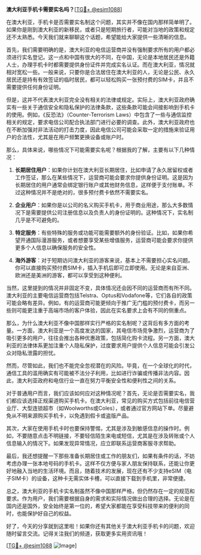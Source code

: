 **澳大利亚手机卡需要实名吗？**[[TG💪+ @esim1088](https://t.me/s/esim1088)]

在澳大利亚，手机卡是否需要实名制这个问题，其实并不像在国内那样简单明了。如果你是刚到澳大利亚的新移民，或者只是短期旅行者，可能对当地的政策和规定还不太熟悉。今天我们就来聊聊这个话题，希望能给大家提供一些清晰的信息。

首先，我们需要明确的是，澳大利亚的电信运营商并没有强制要求所有的用户都必须进行实名登记。这一点和中国有很大的不同，在中国，无论是本地居民还是外籍人士，办理手机卡时都需要提供身份证件并完成实名认证。而在澳大利亚，情况就相对宽松一些。一般来说，只要你是合法居住在澳大利亚的人，无论是公民、永久居民还是持有有效签证的临时居民，都可以轻松购买一张预付费的SIM卡，并且不需要提供任何身份证明。

但是，这并不代表澳大利亚完全没有相关的法律或规定。实际上，澳大利亚政府确实有一些关于通信安全和隐私保护的法律条款，这些条款可能会间接影响到手机卡的使用。例如，《反恐法》（Counter-Terrorism Laws）中包含了一些与通信监控相关的规定，要求电信公司配合执法部门进行必要的调查。此外，澳大利亚政府也在不断加强对非法活动的打击力度，因此电信公司可能会采取一定的措施来验证用户的合法性，尤其是在用户频繁更换设备或账户时。

那么，具体来说，哪些情况下可能需要实名呢？根据我的了解，主要有以下几种情况：

1. **长期居住用户**：如果你计划在澳大利亚长期居住，比如申请了永久居留权或者工作签证，那么在某些情况下，运营商可能会要求你提供身份证明。这是因为长期居住的用户通常会绑定银行账户或其他财务信息，这样便于支付账单。不过这种情况并不是绝对的，很多预付费卡依然不需要实名。

2. **企业用户**：如果你是以公司的名义购买手机卡，用于商业用途，那么大多数情况下是需要提供公司注册信息以及负责人的身份证明的。这种情况下，实名制几乎是不可避免的。

3. **特定服务**：有些特殊的服务或功能可能需要额外的身份验证。比如，如果你希望开通国际漫游服务，或者想要享受某些增值服务，运营商可能会要求你提供更多个人信息以确保服务的安全性。

4. **海外游客**：对于短期访问澳大利亚的游客来说，基本上不需要担心实名问题。你可以直接购买预付费SIM卡，插入手机后即可立即使用。无论是来自亚洲、欧洲还是美洲的游客，都可以享受到这种便利。

当然，这里提到的情况并非固定不变，具体情况还会因不同的运营商而有所不同。澳大利亚的主要电信运营商包括Telstra、Optus和Vodafone等，它们各自的政策可能会略有差异。例如，有的运营商可能更倾向于推广无门槛的预付费卡，而另一些则可能更注重于高端市场的客户体验，因此在实名要求上会有不同的侧重点。

那么，为什么澳大利亚不像中国那样实行严格的实名制呢？这背后有多方面的考量。一方面，澳大利亚是一个高度发达的国家，其电信市场竞争激烈，运营商为了吸引更多的用户，往往会推出各种优惠政策，包括简化购卡流程。另一方面，澳大利亚的法律体系更加注重个人隐私保护，过度要求用户提供个人信息可能会引发公众对隐私泄露的担忧。

然而，尽管如此，我们也不能完全忽视潜在的风险。毕竟，在一个全球化的时代，通信工具的滥用确实有可能被不法分子利用，比如进行诈骗或传播非法内容。因此，澳大利亚政府和电信行业一直在努力平衡安全性和便利性之间的关系。

对于普通用户而言，我们应该如何应对这种情况呢？首先，无论是否需要实名，我们都应该选择正规渠道购买手机卡。在澳大利亚，常见的购买方式包括前往电信营业厅、大型连锁超市（如Woolworths或Coles），或者通过官方网站下单。尽量避免从不明来源购买手机卡，以免遇到假卡或盗版产品。

其次，大家在使用手机卡时也要保持警惕，尤其是涉及到敏感信息的操作时。例如，不要随意点击不明链接，不要轻信陌生来电或短信，尤其是在涉及转账或个人信息输入的情况下。如果发现异常情况，应立即联系运营商客服寻求帮助。

最后，我还想提醒一下那些准备长期居住或工作的朋友们，如果有条件的话，不妨考虑办理一张本地号码的手机卡。这样不仅方便与家人朋友保持联系，还能让你更好地融入当地的生活环境。而且，随着技术的发展，现在还有不少支持eSIM（电子SIM卡）的设备，这种卡无需实体卡槽，可以直接下载到手机里，非常便捷。

总之，澳大利亚的手机卡实名制虽然不像中国那样严格，但仍然存在一定的规范和要求。作为用户，我们需要根据自身的需求和实际情况做出合理的选择。无论是在国内还是国外，安全始终是第一位的，希望大家都能在享受科技带来的便利的同时，也能保护好自己的权益。

好了，今天的分享就到这里啦！如果你还有其他关于澳大利亚手机卡的问题，欢迎随时留言交流。记得关注我们的频道，获取更多实用资讯哦！

[[TG💪+ @esim1088](https://t.me/s/esim1088) ![Image](https://i.postimg.cc/4NQfJmqS/Snipaste-2025-05-13-00-14-12.png)]